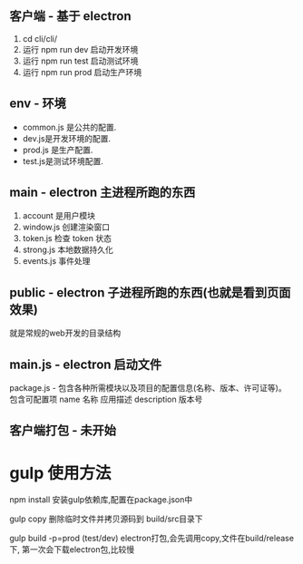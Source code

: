 
## 客户端 - 基于 electron
1) cd cli/cli/
2) 运行 npm run dev 启动开发环境
3) 运行 npm run test 启动测试环境
4) 运行 npm run prod 启动生产环境

## env - 环境
- common.js 是公共的配置.
- dev.js是开发环境的配置.
- prod.js 是生产配置.
- test.js是测试环境配置.

## main - electron 主进程所跑的东西
1) account 是用户模块
2) window.js 创建渲染窗口
3) token.js 检查 token 状态
4) strong.js 本地数据持久化
5) events.js 事件处理

## public - electron 子进程所跑的东西(也就是看到页面效果)
就是常规的web开发的目录结构

## main.js - electron 启动文件
package.js - 包含各种所需模块以及项目的配置信息(名称、版本、许可证等)。 包含可配置项 name 名称 应用描述 description 版本号

## 客户端打包 - 未开始


# gulp 使用方法
npm install 安装gulp依赖库,配置在package.json中

gulp copy
删除临时文件并拷贝源码到 build/src目录下

gulp build -p=prod (test/dev)
electron打包,会先调用copy,文件在build/release下, 第一次会下载electron包,比较慢
